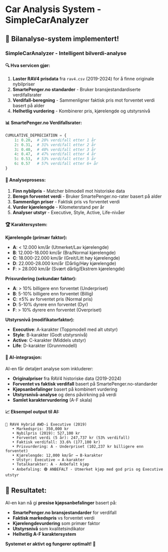 # Car Analysis System - SimpleCarAnalyzer

## 🚀 **Bilanalyse-system implementert!**

### **SimpleCarAnalyzer** - Intelligent bilverdi-analyse

#### 🔍 **Hva servicen gjør:**

1. **Laster RAV4 prisdata** fra `rav4.csv` (2019-2024) for å finne originale nybilpriser
2. **SmartePenger.no standarder** - Bruker bransjestandardiserte verdifallsrater
3. **Verdifall-beregning** - Sammenligner faktisk pris mot forventet verdi basert på alder
4. **Helhetlig vurdering** - Kombinerer pris, kjørelengde og utstyrsnivå

#### 📊 **SmartePenger.no Verdifallsrater:**

```python
CUMULATIVE_DEPRECIATION = {
    1: 0.20,  # 20% verdifall etter 1 år
    2: 0.31,  # 31% verdifall etter 2 år  
    3: 0.40,  # 40% verdifall etter 3 år
    4: 0.47,  # 47% verdifall etter 4 år
    5: 0.53,  # 53% verdifall etter 5 år
    6: 0.57   # 57% verdifall etter 6+ år
}
```

#### 🎯 **Analyseprosess:**

1. **Finn nybilpris** - Matcher bilmodell mot historiske data
2. **Beregn forventet verdi** - Bruker SmartePenger.no-rater basert på alder
3. **Sammenlign priser** - Faktisk pris vs forventet verdi
4. **Vurder kjørelengde** - Kilometerstand per år
5. **Analyser utstyr** - Executive, Style, Active, Life-nivåer

#### 🏆 **Karaktersystem:**

**Kjørelengde (primær faktor):**
- **A**: < 12.000 km/år (Utmerket/Lav kjørelengde)
- **B**: 12.000-18.000 km/år (Bra/Normal kjørelengde)  
- **C**: 18.000-22.000 km/år (Greit/Litt høy kjørelengde)
- **D**: 22.000-28.000 km/år (Dårlig/Høy kjørelengde)
- **F**: > 28.000 km/år (Svært dårlig/Ekstrem kjørelengde)

**Prisvurdering (sekundær faktor):**
- **A**: > 10% billigere enn forventet (Underpriset)
- **B**: 5-10% billigere enn forventet (Billig)
- **C**: ±5% av forventet pris (Normal pris)
- **D**: 5-10% dyrere enn forventet (Dyr)
- **F**: > 10% dyrere enn forventet (Overpriset)

**Utstyrsnivå (modifikatorfaktor):**
- **Executive**: A-karakter (Toppmodell med alt utstyr)
- **Style**: B-karakter (Godt utstyrsnivå)
- **Active**: C-karakter (Middels utstyr)
- **Life**: D-karakter (Grunnmodell)

#### 🤖 **AI-integrasjon:**

AI-en får detaljert analyse som inkluderer:
- **Originalpriser** fra RAV4 historiske data (2019-2024)
- **Forventet vs faktisk verdifall** basert på SmartePenger.no-standarder
- **Kjøpsanbefalinger** basert på kombinert vurdering
- **Utstyrsnivå-analyse** og dens påvirkning på verdi
- **Samlet karaktervurdering** (A-F skala)

#### 📈 **Eksempel output til AI:**

```
🚗 RAV4 Hybrid AWD-i Executive (2019)
   • Markedspris: 350,000 kr
   • Nybilpris (2019): 527,100 kr  
   • Forventet verdi (5 år): 247,737 kr (53% verdifall)
   • Faktisk verdifall: 33.6% (177,100 kr)
   • Prisvurdering: A - Underpriset (102,237 kr billigere enn forventet)
   • Kjørelengde: 12,000 km/år → B-karakter
   • Utstyr: Executive → A-karakter
   • Totalkarakter: A - Anbefalt kjøp
   • Anbefaling: 🟢 ANBEFALT - Utmerket kjøp med god pris og Executive utstyr
```

## 🎉 **Resultatet:**

AI-en kan nå gi **presise kjøpsanbefalinger** basert på:
- **SmartePenger.no bransjestandarder** for verdifall
- **Faktisk markedspris** vs forventet verdi
- **Kjørelengdevurdering** som primær faktor
- **Utstyrsnivå** som kvalitetsindikator
- **Helhetlig A-F karaktersystem**

**Systemet er aktivt og fungerer optimalt!** 🚀
